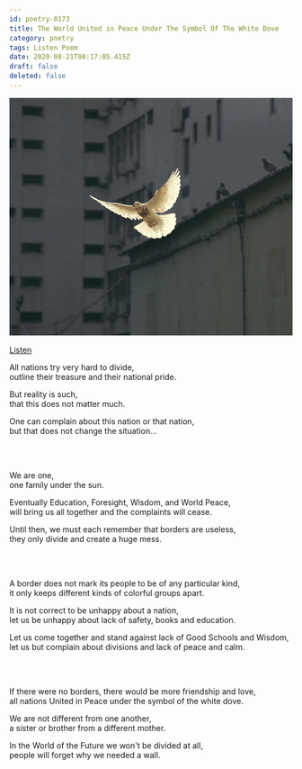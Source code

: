 ```yaml
---
id: poetry-0173
title: The World United in Peace Under The Symbol Of The White Dove
category: poetry
tags: Listen Poem
date: 2020-08-21T00:17:05.415Z
draft: false
deleted: false
---
```


![Illustration](image/poetry-0173-illustration.jpg)

[Listen](audio/poetry-0173.mp3)

All nations try very hard to divide,<br>
outline their treasure and their national pride.

But reality is such,<br>
that this does not matter much.

One can complain about this nation or that nation,<br>
but that does not change the situation...

<br><br>

We are one,<br>
one family under the sun.

Eventually Education, Foresight, Wisdom, and World Peace,<br>
will bring us all together and the complaints will cease.

Until then, we must each remember that borders are useless,<br>
they only divide and create a huge mess.

<br><br>

A border does not mark its people to be of any particular kind,<br>
it only keeps different kinds of colorful groups apart.

It is not correct to be unhappy about a nation,<br>
let us be unhappy about lack of safety, books and education.

Let us come together and stand against lack of Good Schools and Wisdom,<br>
let us but complain about divisions and lack of peace and calm.

<br><br>

If there were no borders, there would be more friendship and love,<br>
all nations United in Peace under the symbol of the white dove.

We are not different from one another,<br>
a sister or brother from a different mother.

In the World of the Future we won't be divided at all,<br>
people will forget why we needed a wall.
